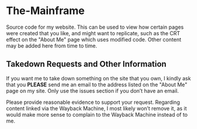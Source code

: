 # The-Mainframe

Source code for my website. This can be used to view how certain pages were created that you like, and might want to replicate, such as the CRT effect on the "About Me" page which uses modified code. Other content may be added here from time to time.

## Takedown Requests and Other Information

If you want me to take down something on the site that you own, I kindly ask that you **PLEASE** send me an email to the address listed on the "About Me" page on my site. Only use the issues section if you don’t have an email.

Please provide reasonable evidence to support your request. Regarding content linked via the Wayback Machine, I most likely won’t remove it, as it would make more sense to complain to the Wayback Machine instead of to me.
